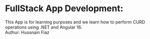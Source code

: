 # FullStack App Development:
This App is for learning purposes and we learn how to perform CURD operations using .NET and Angular 16.
<br>
Authur: Hussnain Fiaz
